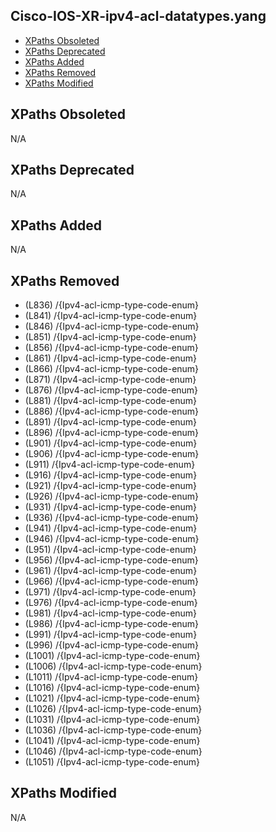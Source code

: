 ## Cisco-IOS-XR-ipv4-acl-datatypes.yang

- [XPaths Obsoleted](#xpaths-obsoleted)
- [XPaths Deprecated](#xpaths-deprecated)
- [XPaths Added](#xpaths-added)
- [XPaths Removed](#xpaths-removed)
- [XPaths Modified](#xpaths-modified)

## XPaths Obsoleted

N/A

## XPaths Deprecated

N/A

## XPaths Added

N/A

## XPaths Removed

- (L836)	/{Ipv4-acl-icmp-type-code-enum}
- (L841)	/{Ipv4-acl-icmp-type-code-enum}
- (L846)	/{Ipv4-acl-icmp-type-code-enum}
- (L851)	/{Ipv4-acl-icmp-type-code-enum}
- (L856)	/{Ipv4-acl-icmp-type-code-enum}
- (L861)	/{Ipv4-acl-icmp-type-code-enum}
- (L866)	/{Ipv4-acl-icmp-type-code-enum}
- (L871)	/{Ipv4-acl-icmp-type-code-enum}
- (L876)	/{Ipv4-acl-icmp-type-code-enum}
- (L881)	/{Ipv4-acl-icmp-type-code-enum}
- (L886)	/{Ipv4-acl-icmp-type-code-enum}
- (L891)	/{Ipv4-acl-icmp-type-code-enum}
- (L896)	/{Ipv4-acl-icmp-type-code-enum}
- (L901)	/{Ipv4-acl-icmp-type-code-enum}
- (L906)	/{Ipv4-acl-icmp-type-code-enum}
- (L911)	/{Ipv4-acl-icmp-type-code-enum}
- (L916)	/{Ipv4-acl-icmp-type-code-enum}
- (L921)	/{Ipv4-acl-icmp-type-code-enum}
- (L926)	/{Ipv4-acl-icmp-type-code-enum}
- (L931)	/{Ipv4-acl-icmp-type-code-enum}
- (L936)	/{Ipv4-acl-icmp-type-code-enum}
- (L941)	/{Ipv4-acl-icmp-type-code-enum}
- (L946)	/{Ipv4-acl-icmp-type-code-enum}
- (L951)	/{Ipv4-acl-icmp-type-code-enum}
- (L956)	/{Ipv4-acl-icmp-type-code-enum}
- (L961)	/{Ipv4-acl-icmp-type-code-enum}
- (L966)	/{Ipv4-acl-icmp-type-code-enum}
- (L971)	/{Ipv4-acl-icmp-type-code-enum}
- (L976)	/{Ipv4-acl-icmp-type-code-enum}
- (L981)	/{Ipv4-acl-icmp-type-code-enum}
- (L986)	/{Ipv4-acl-icmp-type-code-enum}
- (L991)	/{Ipv4-acl-icmp-type-code-enum}
- (L996)	/{Ipv4-acl-icmp-type-code-enum}
- (L1001)	/{Ipv4-acl-icmp-type-code-enum}
- (L1006)	/{Ipv4-acl-icmp-type-code-enum}
- (L1011)	/{Ipv4-acl-icmp-type-code-enum}
- (L1016)	/{Ipv4-acl-icmp-type-code-enum}
- (L1021)	/{Ipv4-acl-icmp-type-code-enum}
- (L1026)	/{Ipv4-acl-icmp-type-code-enum}
- (L1031)	/{Ipv4-acl-icmp-type-code-enum}
- (L1036)	/{Ipv4-acl-icmp-type-code-enum}
- (L1041)	/{Ipv4-acl-icmp-type-code-enum}
- (L1046)	/{Ipv4-acl-icmp-type-code-enum}
- (L1051)	/{Ipv4-acl-icmp-type-code-enum}

## XPaths Modified

N/A


